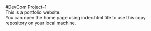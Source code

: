 #DevCom Project-1 
<br>
This is a portfolio website.
<br>
You can open the home page using index.html file to use this copy repository on your local machine.
